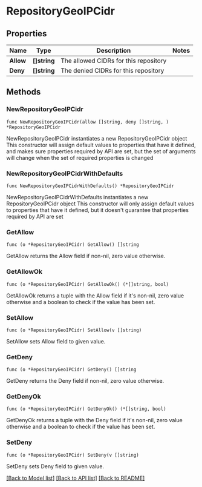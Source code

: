 # RepositoryGeoIPCidr

## Properties

Name | Type | Description | Notes
------------ | ------------- | ------------- | -------------
**Allow** | **[]string** | The allowed CIDRs for this repository | 
**Deny** | **[]string** | The denied CIDRs for this repository | 

## Methods

### NewRepositoryGeoIPCidr

`func NewRepositoryGeoIPCidr(allow []string, deny []string, ) *RepositoryGeoIPCidr`

NewRepositoryGeoIPCidr instantiates a new RepositoryGeoIPCidr object
This constructor will assign default values to properties that have it defined,
and makes sure properties required by API are set, but the set of arguments
will change when the set of required properties is changed

### NewRepositoryGeoIPCidrWithDefaults

`func NewRepositoryGeoIPCidrWithDefaults() *RepositoryGeoIPCidr`

NewRepositoryGeoIPCidrWithDefaults instantiates a new RepositoryGeoIPCidr object
This constructor will only assign default values to properties that have it defined,
but it doesn't guarantee that properties required by API are set

### GetAllow

`func (o *RepositoryGeoIPCidr) GetAllow() []string`

GetAllow returns the Allow field if non-nil, zero value otherwise.

### GetAllowOk

`func (o *RepositoryGeoIPCidr) GetAllowOk() (*[]string, bool)`

GetAllowOk returns a tuple with the Allow field if it's non-nil, zero value otherwise
and a boolean to check if the value has been set.

### SetAllow

`func (o *RepositoryGeoIPCidr) SetAllow(v []string)`

SetAllow sets Allow field to given value.


### GetDeny

`func (o *RepositoryGeoIPCidr) GetDeny() []string`

GetDeny returns the Deny field if non-nil, zero value otherwise.

### GetDenyOk

`func (o *RepositoryGeoIPCidr) GetDenyOk() (*[]string, bool)`

GetDenyOk returns a tuple with the Deny field if it's non-nil, zero value otherwise
and a boolean to check if the value has been set.

### SetDeny

`func (o *RepositoryGeoIPCidr) SetDeny(v []string)`

SetDeny sets Deny field to given value.



[[Back to Model list]](../README.md#documentation-for-models) [[Back to API list]](../README.md#documentation-for-api-endpoints) [[Back to README]](../README.md)


